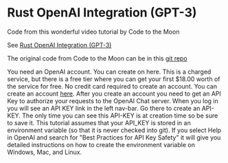 # Rust OpenAI Integration (GPT-3)

Code from this wonderful video tutorial by Code to the Moon

See [Rust OpenAI Integration (GPT-3)](https://www.youtube.com/watch?v=5WhJQMnJjik)

The original code from Code to the Moon can be in this [git repo]( https://github.com/Me163/youtube/tree/main/RustOpenAI)

You need an OpenAI account. You can create on here. This is a charged service, but there is a free tier where you can get your first $18.00 worth of the service for free.  No credit card required to create an account. You can create an account [here](https://openai.com/api/). After you create an account you need to get an API Key to authorize your requests to the OpenAI Chat server. When you log in you will see an API KEY link in the left nav-bar. Go there to create an API-KEY.  The only time you can see this API-KEY is at creation time so be sure to save it.  This tutorial assumes that your API_KEY is stored in an environment variable (so that it is never checked into git). If you select Help in OpenAI and search for "Best Practices for API Key Safety" it will give you detailed instructions on how to create the environment variable on Windows, Mac, and Linux.

